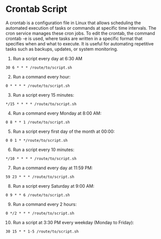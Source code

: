 # Crontab Script
A crontab is a configuration file in Linux that allows scheduling the automated execution of tasks or commands at specific time intervals. The cron service manages these cron jobs. To edit the crontab, the command crontab -e is used, where tasks are written in a specific format that specifies when and what to execute. It is useful for automating repetitive tasks such as backups, updates, or system monitoring. <br>

1. Run a script every day at 6:30 AM
```
30 6 * * * /route/to/script.sh
```

2. Run a command every hour:
```
0 * * * * /route/to/script.sh
```

3. Run a script every 15 minutes:
```
*/15 * * * * /route/to/script.sh
```

4. Run a command every Monday at 8:00 AM:
```
0 8 * * 1 /route/to/script.sh
```

5. Run a script every first day of the month at 00:00:
```
0 0 1 * */route/to/script.sh
```

6. Run a script every 10 minutes:
```
*/10 * * * * /route/to/script.sh
```

7. Run a command every day at 11:59 PM:
```
59 23 * * * /route/to/script.sh
```

8. Run a script every Saturday at 9:00 AM:
```
0 9 * * 6 /route/to/script.sh
```

9. Run a command every 2 hours:
```
0 */2 * * * /route/to/script.sh
```

10. Run a script at 3:30 PM every weekday (Monday to Friday):
```
30 15 * * 1-5 /route/to/script.sh
```
